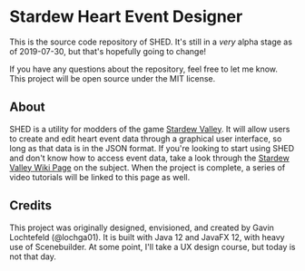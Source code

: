# Stardew Heart Event Designer

This is the source code repository of SHED. It's still in a *very* alpha stage as of 2019-07-30, but that's hopefully
going to change!

If you have any questions about the repository, feel free to let me know. This project will be open source under the 
MIT license. 

## About
SHED is a utility for modders of the game [Stardew Valley](https://www.stardewvalley.com). It will allow users to create and edit
heart event data through a graphical user interface, so long as that data is in the JSON format. If you're looking to 
start using SHED and don't know how to access event data, take a look through the 
[Stardew Valley Wiki Page](https://www.stardewvalleywiki.com/Modding:Event_data) on the subject. When the project is complete, 
a series of video tutorials will be linked to this page as well.

## Credits
This project was originally designed, envisioned, and created by Gavin Lochtefeld (@lochga01). 
It is built with Java 12 and JavaFX 12, with heavy use of Scenebuilder. At some point, I'll take a UX design course,
 but today is not that day.
